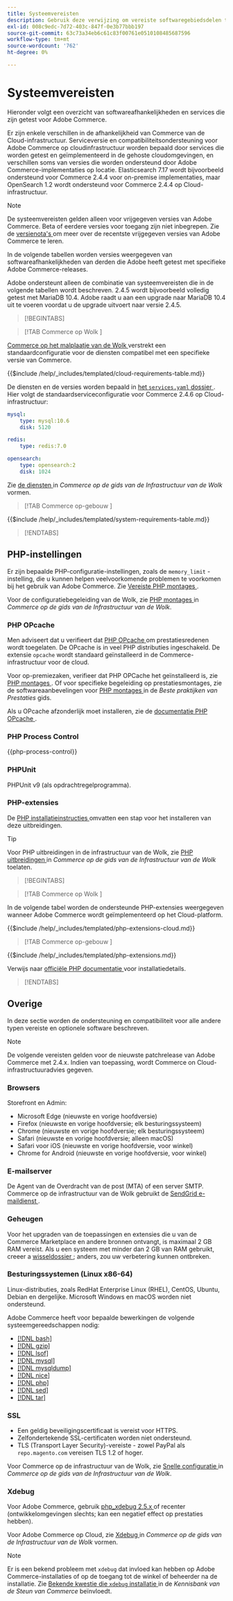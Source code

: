 ```yaml
---
title: Systeemvereisten
description: Gebruik deze verwijzing om vereiste softwaregebiedsdelen te identificeren die met de versies van Adobe Commerce zijn getest.
exl-id: 008c9edc-7d72-403c-847f-0e3b77bbb197
source-git-commit: 63c73a34eb6c61c83f00761e0510108485687596
workflow-type: tm+mt
source-wordcount: '762'
ht-degree: 0%

---
```


# Systeemvereisten

Hieronder volgt een overzicht van softwareafhankelijkheden en services die zijn getest voor Adobe Commerce.

Er zijn enkele verschillen in de afhankelijkheid van Commerce van de Cloud-infrastructuur. Serviceversie en compatibiliteitsondersteuning voor Adobe Commerce op cloudinfrastructuur worden bepaald door services die worden getest en geïmplementeerd in de gehoste cloudomgevingen, en verschillen soms van versies die worden ondersteund door Adobe Commerce-implementaties op locatie. Elasticsearch 7.17 wordt bijvoorbeeld ondersteund voor Commerce 2.4.4 voor on-premise implementaties, maar OpenSearch 1.2 wordt ondersteund voor Commerce 2.4.4 op Cloud-infrastructuur.

>[!NOTE]
>
>De systeemvereisten gelden alleen voor vrijgegeven versies van Adobe Commerce. Beta of eerdere versies voor toegang zijn niet inbegrepen. Zie de [ versienota&#39;s ](../release/release-notes/overview.md) om meer over de recentste vrijgegeven versies van Adobe Commerce te leren.

In de volgende tabellen worden versies weergegeven van softwareafhankelijkheden van derden die Adobe heeft getest met specifieke Adobe Commerce-releases.

Adobe ondersteunt alleen de combinatie van systeemvereisten die in de volgende tabellen wordt beschreven. 2.4.5 wordt bijvoorbeeld volledig getest met MariaDB 10.4. Adobe raadt u aan een upgrade naar MariaDB 10.4 uit te voeren voordat u de upgrade uitvoert naar versie 2.4.5.

>[!BEGINTABS]

>[!TAB  Commerce op Wolk ]

[ Commerce op het malplaatje van de Wolk ](https://github.com/magento/magento-cloud) verstrekt een standaardconfiguratie voor de diensten compatibel met een specifieke versie van Commerce.

{{$include /help/_includes/templated/cloud-requirements-table.md}}

De diensten en de versies worden bepaald in [ het `services.yaml` dossier ](https://github.com/magento/magento-cloud/blob/master/.magento/services.yaml). Hier volgt de standaardserviceconfiguratie voor Commerce 2.4.6 op Cloud-infrastructuur:

```yaml
mysql:
    type: mysql:10.6
    disk: 5120

redis:
    type: redis:7.0

opensearch:
    type: opensearch:2
    disk: 1024
```

Zie [ de diensten ](https://experienceleague.adobe.com/docs/commerce-cloud-service/user-guide/configure/service/services-yaml.html) in _Commerce op de gids van de Infrastructuur van de Wolk_ vormen.

>[!TAB  Commerce op-gebouw ]

{{$include /help/_includes/templated/system-requirements-table.md}}

>[!ENDTABS]

## PHP-instellingen

Er zijn bepaalde PHP-configuratie-instellingen, zoals de `memory_limit` -instelling, die u kunnen helpen veelvoorkomende problemen te voorkomen bij het gebruik van Adobe Commerce. Zie [ Vereiste PHP montages ](prerequisites/php-settings.md).

Voor de configuratiebegeleiding van de Wolk, zie [ PHP montages ](https://experienceleague.adobe.com/docs/commerce-cloud-service/user-guide/configure/app/php-settings.html) in _Commerce op de gids van de Infrastructuur van de Wolk_.

### PHP OPcache

Men adviseert dat u verifieert dat [ PHP OPcache ](https://www.php.net/manual/en/intro.opcache.php) om prestatiesredenen wordt toegelaten. De OPcache is in veel PHP distributies ingeschakeld. De extensie `opcache` wordt standaard geïnstalleerd in de Commerce-infrastructuur voor de cloud.

Voor op-premiezaken, verifieer dat PHP OPCache het geïnstalleerd is, zie [ PHP montages ](prerequisites/php-settings.md). Of voor specifieke begeleiding op prestatiesmontages, zie de softwareaanbevelingen voor [ PHP montages ](https://experienceleague.adobe.com/docs/commerce-operations/performance-best-practices/software.html#php-settings) in de _Beste praktijken van Prestaties_ gids.

Als u OPcache afzonderlijk moet installeren, zie de [ documentatie PHP OPcache ](https://www.php.net/manual/en/opcache.setup.php).

### PHP Process Control

{{php-process-control}}

### PHPUnit

PHPUnit v9 (als opdrachtregelprogramma).

### PHP-extensies

De [ PHP installatieinstructies ](prerequisites/php-settings.md) omvatten een stap voor het installeren van deze uitbreidingen.

>[!TIP]
>
>Voor PHP uitbreidingen in de infrastructuur van de Wolk, zie [ PHP uitbreidingen ](https://experienceleague.adobe.com/docs/commerce-cloud-service/user-guide/configure/app/php-settings.html#enable-extensions) in _Commerce op de gids van de Infrastructuur van de Wolk_ toelaten.

>[!BEGINTABS]

>[!TAB  Commerce op Wolk ]

In de volgende tabel worden de ondersteunde PHP-extensies weergegeven wanneer Adobe Commerce wordt geïmplementeerd op het Cloud-platform.

{{$include /help/_includes/templated/php-extensions-cloud.md}}

>[!TAB  Commerce op-gebouw ]

{{$include /help/_includes/templated/php-extensions.md}}

Verwijs naar [ officiële PHP documentatie ](https://www.php.net/manual/en/extensions.php) voor installatiedetails.

>[!ENDTABS]

## Overige

In deze sectie worden de ondersteuning en compatibiliteit voor alle andere typen vereiste en optionele software beschreven.

>[!NOTE]
>
>De volgende vereisten gelden voor de nieuwste patchrelease van Adobe Commerce met 2.4.x. Indien van toepassing, wordt Commerce on Cloud-infrastructuuradvies gegeven.

### Browsers

Storefront en Admin:

- Microsoft Edge (nieuwste en vorige hoofdversie)
- Firefox (nieuwste en vorige hoofdversie; elk besturingssysteem)
- Chrome (nieuwste en vorige hoofdversie; elk besturingssysteem)
- Safari (nieuwste en vorige hoofdversie; alleen macOS)
- Safari voor iOS (nieuwste en vorige hoofdversie, voor winkel)
- Chrome for Android (nieuwste en vorige hoofdversie, voor winkel)

### E-mailserver

De Agent van de Overdracht van de post (MTA) of een server SMTP. Commerce op de infrastructuur van de Wolk gebruikt de [ SendGrid e-maildienst ](https://experienceleague.adobe.com/docs/commerce-cloud-service/user-guide/project/sendgrid.html).

### Geheugen

Voor het upgraden van de toepassingen en extensies die u van de Commerce Marketplace en andere bronnen ontvangt, is maximaal 2 GB RAM vereist. Als u een systeem met minder dan 2 GB van RAM gebruikt, creeer a [ wisseldossier ](https://support.magento.com/hc/en-us/articles/360032980432); anders, zou uw verbetering kunnen ontbreken.

### Besturingssystemen (Linux x86-64)

Linux-distributies, zoals RedHat Enterprise Linux (RHEL), CentOS, Ubuntu, Debian en dergelijke. Microsoft Windows en macOS worden niet ondersteund.

Adobe Commerce heeft voor bepaalde bewerkingen de volgende systeemgereedschappen nodig:

- [[!DNL bash]](https://www.gnu.org/software/bash/)
- [[!DNL gzip]](https://www.gzip.org/)
- [[!DNL lsof]](https://linux.die.net/man/8/lsof)
- [[!DNL mysql]](https://www.mysql.com/)
- [[!DNL mysqldump]](https://dev.mysql.com/doc/refman/8.0/en/mysqldump.html)
- [[!DNL nice]](https://linux.die.net/man/1/nice)
- [[!DNL php]](https://www.php.net/)
- [[!DNL sed]](https://www.gnu.org/software/sed/manual/sed.html)
- [[!DNL tar]](https://linux.die.net/man/1/tar)

### SSL

- Een geldig beveiligingscertificaat is vereist voor HTTPS.
- Zelfondertekende SSL-certificaten worden niet ondersteund.
- TLS (Transport Layer Security)-vereiste - zowel PayPal als `repo.magento.com` vereisen TLS 1.2 of hoger.

Voor Commerce op de infrastructuur van de Wolk, zie [ Snelle configuratie ](https://experienceleague.adobe.com/docs/commerce-cloud-service/user-guide/cdn/setup-fastly/fastly-configuration.html) in _Commerce op de gids van de Infrastructuur van de Wolk_.

### Xdebug

Voor Adobe Commerce, gebruik [ php_xdebug 2.5.x ](https://xdebug.org/download) of recenter (ontwikkelomgevingen slechts; kan een negatief effect op prestaties hebben).

Voor Adobe Commerce op Cloud, zie [ Xdebug ](https://experienceleague.adobe.com/docs/commerce-cloud-service/user-guide/develop/test/debug.html) in _Commerce op de gids van de Infrastructuur van de Wolk_ vormen.

>[!NOTE]
>
>Er is een bekend probleem met `xdebug` dat invloed kan hebben op Adobe Commerce-installaties of op de toegang tot de winkel of beheerder na de installatie. Zie [ Bekende kwestie die `xdebug` installatie ](https://experienceleague.adobe.com/docs/commerce-knowledge-base/kb/troubleshooting/miscellaneous/known-issues-that-affect-installation.html) in de _Kennisbank van de Steun van Commerce_ beïnvloedt.
